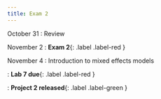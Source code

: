 ```yaml
---
title: Exam 2
---
```


October 31
: Review

November 2
: **Exam 2**{: .label .label-red }

November 4
: Introduction to mixed effects models

: **Lab 7 due**{: .label .label-red }

: **Project 2 released**{: .label .label-green }